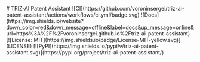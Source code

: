 <p align="center"></p>
# TRIZ‑AI Patent Assistant  
![CI](https://github.com/voroninsergei/triz-ai-patent-assistant/actions/workflows/ci.yml/badge.svg)
![Docs](https://img.shields.io/website?down_color=red&down_message=offline&label=docs&up_message=online&url=https%3A%2F%2Fvoroninsergei.github.io%2Ftriz-ai-patent-assistant)
[![License: MIT](https://img.shields.io/badge/License-MIT-yellow.svg)](LICENSE)
[![PyPI](https://img.shields.io/pypi/v/triz-ai-patent-assistant.svg)](https://pypi.org/project/triz-ai-patent-assistant/)

